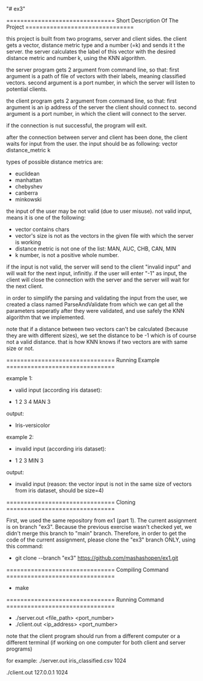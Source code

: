 "# ex3" 

=============================== Short Description Of The Project =============================== 

this project is built from two programs, server and client sides. the client gets a vector, distance metric type and a number (=k) and sends it t the server. the server calculates the label of this vector with the desired distance metric and number k, using the KNN algorithm. 

the server program gets 2 argument from command line, so that:
first argument is a path of  file of vectors with their labels, meaning classified vectors.
second argument is a port number, in which the server will listen to potential clients.

the client program gets 2 argument from command line, so that:
first argument is an ip address of the server the client should connect to.
second argument is a port number, in which the client will connect to the server.

if the connection is nut successful, the program will exit.

after the connection between server and client has been done, the client waits for input from the user.
the input should be as following:
vector distance_metric k

types of possible distance metrics are:
- euclidean
- manhattan
- chebyshev
- canberra
- minkowski

the input of the user may be not valid (due to user misuse). not valid input, means it is one of the following:
- vector contains chars
- vector's size is not as the vectors in the given file with which the server is working
- distance metric is not one of the list: MAN, AUC, CHB, CAN, MIN
- k number, is not a positive whole number.

if the input is not valid, the server will send to the client "invalid input" and will wait for the next input, infinitly.
if the user will enter "-1" as input, the client will close the connection with the server and the server will wait for the next client.

in order to simplify the parsing and validating the input from the user, we created a class named ParseAndValidate from which we can get all the parameters seperatly after they were validated, and use safely the KNN algorithm that we implemented. 

note that if a distance between two vectors can't be calculated (because they are with different sizes), we set the distance to be -1 which is of course not a valid distance. that is how KNN knows if two vectors are with same size or not.


=============================== Running Example ===============================

example 1:
- valid input (according iris dataset):
* 1 2 3 4 MAN 3 

output: 
* Iris-versicolor


example 2:
- invalid input (according iris dataset):
* 1 2 3 MIN 3

output: 
* invalid input
 (reason: the vector input is not in the same size of vectors from iris dataset, should be size=4)
 
 
 
 =============================== Cloning ===============================
 
First, we used the same repository from ex1 (part 1). The current assignment is on branch "ex3". Because the previous exercise wasn't checked yet, we didn't merge this branch to "main" branch. Therefore, in order to get the code of the current assignment, please clone the "ex3" branch ONLY, using this command:

  * git clone --branch "ex3" https://github.com/mashashopen/ex1.git


 =============================== Compiling Command ===============================

 * make 


 =============================== Running Command ===============================

 * ./server.out <file_path> <port_number>
 * ./client.out <ip_address> <port_number> 

note that the client program should run from a different computer or a different terminal (if working on one computer for both client and server programs)
 
 for example:
 ./server.out iris_classified.csv 1024
 
 ./client.out 127.0.0.1 1024
